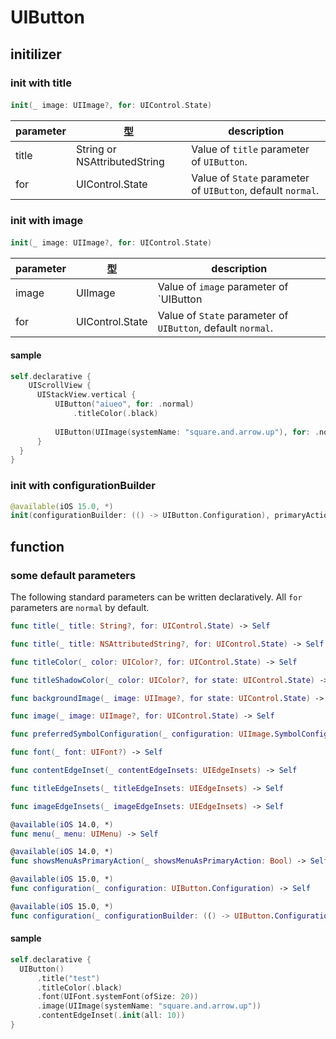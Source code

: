 # UIButton

## initilizer

### init with title

#### 
```swift
init(_ image: UIImage?, for: UIControl.State)
```

|  parameter | 型 | description |
| ---- | ---- | ---- |
| title | String or NSAttributedString | Value of `title` parameter of `UIButton`. |
| for | UIControl.State | Value of `State` parameter of `UIButton`, default `normal`. |

### init with image

#### 
```swift
init(_ image: UIImage?, for: UIControl.State)
```

|  parameter | 型 | description |
| ---- | ---- | ---- |
| image | UIImage | Value of `image` parameter of `UIButton |
| for | UIControl.State | Value of `State` parameter of `UIButton`, default `normal`. |

#### sample

```swift
self.declarative {
    UIScrollView {
      UIStackView.vertical {
          UIButton("aiueo", for: .normal)
              .titleColor(.black)
   
          UIButton(UIImage(systemName: "square.and.arrow.up"), for: .normal)
      }
  }
}
```

### init with configurationBuilder

```swift
@available(iOS 15.0, *)
init(configurationBuilder: (() -> UIButton.Configuration), primaryAction: UIAction?)
```

## function

### some default parameters

The following standard parameters can be written declaratively.
All `for` parameters are `normal` by default.

```swift
func title(_ title: String?, for: UIControl.State) -> Self

func title(_ title: NSAttributedString?, for: UIControl.State) -> Self

func titleColor(_ color: UIColor?, for: UIControl.State) -> Self

func titleShadowColor(_ color: UIColor?, for state: UIControl.State) -> Self

func backgroundImage(_ image: UIImage?, for state: UIControl.State) -> Self

func image(_ image: UIImage?, for: UIControl.State) -> Self

func preferredSymbolConfiguration(_ configuration: UIImage.SymbolConfiguration?, forImageIn state: UIControl.State) -> Self

func font(_ font: UIFont?) -> Self

func contentEdgeInset(_ contentEdgeInsets: UIEdgeInsets) -> Self

func titleEdgeInsets(_ titleEdgeInsets: UIEdgeInsets) -> Self

func imageEdgeInsets(_ imageEdgeInsets: UIEdgeInsets) -> Self

@available(iOS 14.0, *)
func menu(_ menu: UIMenu) -> Self

@available(iOS 14.0, *)
func showsMenuAsPrimaryAction(_ showsMenuAsPrimaryAction: Bool) -> Self

@available(iOS 15.0, *)
func configuration(_ configuration: UIButton.Configuration) -> Self

@available(iOS 15.0, *)
func configuration(_ configurationBuilder: (() -> UIButton.Configuration)) -> Self
```

#### sample

```swift
self.declarative {
  UIButton()
      .title("test")
      .titleColor(.black)
      .font(UIFont.systemFont(ofSize: 20))
      .image(UIImage(systemName: "square.and.arrow.up"))
      .contentEdgeInset(.init(all: 10))
}
```
